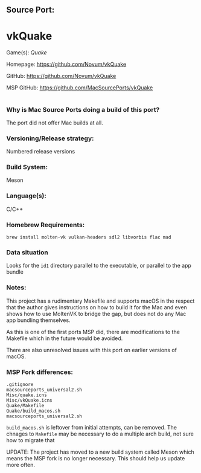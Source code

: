 ## Source Port:
# vkQuake

Game(s): *Quake*

Homepage: https://github.com/Novum/vkQuake

GitHub: https://github.com/Novum/vkQuake

MSP GitHub: https://github.com/MacSourcePorts/vkQuake

#
### Why is Mac Source Ports doing a build of this port?
The port did not offer Mac builds at all.

### Versioning/Release strategy:
Numbered release versions

### Build System: 
Meson

### Language(s):
C/C++

### Homebrew Requirements:

```
brew install molten-vk vulkan-headers sdl2 libvorbis flac mad
```
### Data situation
Looks for the `id1` directory parallel to the executable, or parallel to the app bundle

### Notes:
This project has a rudimentary Makefile and supports macOS in the respect that the author gives instructions on how to build it for the Mac and even shows how to use MoltenVK to bridge the gap, but does not do any Mac app bundling themselves. 

As this is one of the first ports MSP did, there are modifications to the Makefile which in the future would be avoided. 

There are also unresolved issues with this port on earlier versions of macOS.

### MSP Fork differences:
```
.gitignore
macsourceports_universal2.sh
Misc/quake.icns
Misc/vkQuake.icns
Quake/Makefile
Quake/build_macos.sh
macsourceports_universal2.sh
```

`build_macos.sh` is leftover from initial attempts, can be removed. The chnages to `Makefile` may be necessary to do a multiple arch build, not sure how to migrate that

UPDATE: The project has moved to a new build system called Meson which means the MSP fork is no longer necessary. This should help us update more often. 
